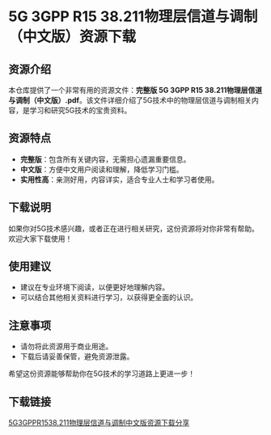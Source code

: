 # 5G 3GPP R15 38.211物理层信道与调制（中文版）资源下载

## 资源介绍

本仓库提供了一个非常有用的资源文件：**完整版 5G 3GPP R15 38.211物理层信道与调制（中文版）.pdf**。该文件详细介绍了5G技术中的物理层信道与调制相关内容，是学习和研究5G技术的宝贵资料。

## 资源特点

- **完整版**：包含所有关键内容，无需担心遗漏重要信息。
- **中文版**：方便中文用户阅读和理解，降低学习门槛。
- **实用性高**：亲测好用，内容详实，适合专业人士和学习者使用。

## 下载说明

如果你对5G技术感兴趣，或者正在进行相关研究，这份资源将对你非常有帮助。欢迎大家下载使用！

## 使用建议

- 建议在专业环境下阅读，以便更好地理解内容。
- 可以结合其他相关资料进行学习，以获得更全面的认识。

## 注意事项

- 请勿将此资源用于商业用途。
- 下载后请妥善保管，避免资源泄露。

希望这份资源能够帮助你在5G技术的学习道路上更进一步！

## 下载链接

[5G3GPPR1538.211物理层信道与调制中文版资源下载分享](https://pan.quark.cn/s/7af9194e535b)